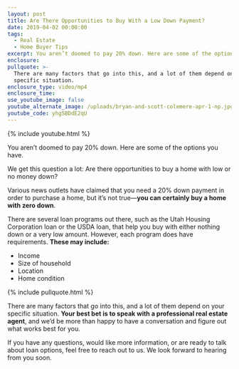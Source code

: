 ```yaml
---
layout: post
title: Are There Opportunities to Buy With a Low Down Payment?
date: 2019-04-02 00:00:00
tags:
  - Real Estate
  - Home Buyer Tips
excerpt: You aren’t doomed to pay 20% down. Here are some of the options you have.
enclosure:
pullquote: >-
  There are many factors that go into this, and a lot of them depend on your
  specific situation.
enclosure_type: video/mp4
enclosure_time:
use_youtube_image: false
youtube_alternate_image: /uploads/bryan-and-scott-colemere-apr-1-np.jpg
youtube_code: yhgSBDdE2qU
---
```


{% include youtube.html %}

You aren’t doomed to pay 20% down. Here are some of the options you have.

We get this question a lot: Are there opportunities to buy a home with low or no money down?

Various news outlets have claimed that you need a 20% down payment in order to purchase a home, but it’s not true—**you can certainly buy a home with zero down**.

There are several loan programs out there, such as the Utah Housing Corporation loan or the USDA loan, that help you buy with either nothing down or a very low amount. However, each program does have requirements. **These may include:**

* Income
* Size of household
* Location
* Home condition

{% include pullquote.html %}

There are many factors that go into this, and a lot of them depend on your specific situation. **Your best bet is to speak with a professional real estate agent**, and we’d be more than happy to have a conversation and figure out what works best for you.&nbsp;

If you have any questions, would like more information, or are ready to talk about loan options, feel free to reach out to us. We look forward to hearing from you soon.
